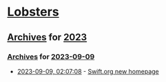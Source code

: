# [Lobsters](../../../README.md)

## [Archives](../../index.md) for [2023](../index.md)

### [Archives](../../index.md) for [2023-09-09](index.md)

* [2023-09-09, 02:07:08](https://lobste.rs/s/2pxtom/swift_org_new_homepage) - [Swift.org new homepage](https://swift.org/)
